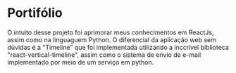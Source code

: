 # Portifólio 

O intuito desse projeto foi aprimorar meus conhecimentos em ReactJs, assim como na linguaguem Python. O diferencial da aplicação web sem dúvidas é a "Timeline" que foi implementada utilizando a inccrível biblioteca "react-vertical-timeline", assim como o sistema de envio de e-mail implementado por meio de um serviço em python.
